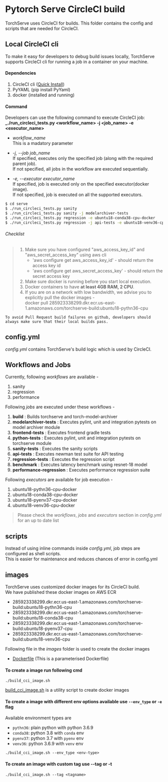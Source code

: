 # Pytorch Serve CircleCI build
TorchServe uses CircleCI for builds. This folder contains the config and scripts that are needed for CircleCI.

## Local CircleCI cli
To make it easy for developers to debug build issues locally, TorchServe supports CircleCI cli for running a job in a container on your machine.

#### Dependencies
1. CircleCI cli ([Quick Install](https://circleci.com/docs/2.0/local-cli/#quick-installation))
2. PyYAML (pip install PyYaml)
3. docker (installed and running)

#### Command
Developers can use the following command to execute CircleCI job:  
**_./run_circleci_tests.py <workflow_name> -j <job_name> -e <executor_name>**

- _workflow_name_  
This is a madatory parameter

- _-j, --job job_name_  
If specified, executes only the specified job (along with the required parent job).  
If not specified, all jobs in the workflow are executed sequentially.  

- _-e, --executor executor_name_  
If specified, job is executed only on the specified executor(docker image).  
If not specified, job is executed on all the supported executors.  

```bash
$ cd serve
$ ./run_circleci_tests.py sanity
$ ./run_circleci_tests.py sanity -j modelarchiver-tests
$ ./run_circleci_tests.py regression -e ubuntu18-conda38-cpu-docker
$ ./run_circleci_tests.py regression -j api-tests -e ubuntu18-venv36-cpu-docker
```

###### Checklist
> 1. Make sure you have configured "aws_access_key_id" and "aws_secret_access_key" using aws cli
>    - 'aws configure get aws_access_key_id' - should return the access key id
>    - 'aws configure get aws_secret_access_key' - should return the secret access key
> 2. Make sure docker is running before you start local execution.  
> 3. Docker containers to have **at least 4GB RAM, 2 CPU**.  
> 4. If you are on a network with low bandwidth, we advise you to explicitly pull the docker images -  
> docker pull 285923338299.dkr.ecr.us-east-1.amazonaws.com/torchserve-build:ubuntu18-pythn36-cpu    

`To avoid Pull Request build failures on github, developers should always make sure that their local builds pass.`

## config.yml
_config.yml_ contains TorchServe's build logic which is used by CircleCI.

## Workflows and Jobs
Currently, following _workflows_ are available -
1. sanity
2. regression
3. performance

Following _jobs_ are executed under these workflows -
1. **build** : Builds torchserve and torch-model-archiver
2. **modelarchiver-tests** : Executes pylint, unit and integration pytests on model archiver module
3. **frontend-tests** : Executes frontend gradle tests
4. **python-tests** : Executes pylint, unit and integration pytests on torchserve module
5. **sanity-tests** : Executes the sanity scripts
6. **api-tests** : Executes newman test suite for API testing
7. **regression-tests** : Executes the regression script
8. **benchmark** : Executes latency benchmark using resnet-18 model
9. **performance-regression** : Executes performance regression suite

Following _executors_ are available for job execution -
1. ubuntu18-pythn36-cpu-docker
2. ubuntu18-conda38-cpu-docker
3. ubuntu18-pyenv37-cpu-docker
4. ubuntu18-venv36-cpu-docker

> Please check the _workflows_, _jobs_ and _executors_ section in _config.yml_ for an up to date list

## scripts
Instead of using inline commands inside _config.yml_, job steps are configured as shell scripts.  
This is easier for maintenance and reduces chances of error in config.yml

## images
TorchServe uses customized docker images for its CircleCI build.    
We have published these docker images on AWS ECR
* 285923338299.dkr.ecr.us-east-1.amazonaws.com/torchserve-build:ubuntu18-pythn36-cpu
* 285923338299.dkr.ecr.us-east-1.amazonaws.com/torchserve-build:ubuntu18-conda38-cpu
* 285923338299.dkr.ecr.us-east-1.amazonaws.com/torchserve-build:ubuntu18-pyenv37-cpu
* 285923338299.dkr.ecr.us-east-1.amazonaws.com/torchserve-build:ubuntu18-venv36-cpu

Following file in the _images_ folder is used to create the docker images
* [Dockerfile](images/Dockerfile) (This is a parameterised Dockerfile)

#### To create a image run following cmd
```
./build_cci_image.sh
```
[build_cci_image.sh](images/build_cci_image.sh) is a utility script to create docker images

#### To create a image with different env options available use `--env_type` or `-e` flag
Available environment types are
* `pythn36`: plain python with python 3.6.9
* `conda38`: python 3.8 with `conda` env
* `pyenv37`: python 3.7 with `pyenv` env
* `venv36`: python 3.6.9 with `venv` env
```
./build_cci_image.sh --env_type <env-type>
```
#### To create an image with custom tag use --tag or -t
```
./build_cci_image.sh --tag <tagname>
```

